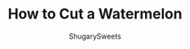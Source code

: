 ---
layout: ../../layouts/MarkdownPostLayout.astro
title: How to Cut a Watermelon
author: ShugarySweets
pubDate: 2022-07-07
description: "Learn how to cut a watermelon with these pro tips and tricks. From choosing the best watermelon to slicing, serving and storing, our tutorial has everything you need to know to enjoy this delicious summer fruit!"
image_url: https://www.shugarysweets.com/wp-content/uploads/2022/07/how-to-cut-a-watermelon-facebook.jpg
tags: ["Basics","American"]
calories: 9
protein: 0
carbohydrates: 2
fats: 0
fiber: 0
ingredients: ["1 whole watermelon"]
serves: 10
time: "15 minutes"
prepTime: "15 minutes"
instructions: ["Wash and dry the watermelon.","Position the watermelon with the stem spot at one end, and cut the watermelon in half. You should have 2 equal-sized, round halves. ","Take one half of the watermelon and lay it, cut side down, on a cutting board.","Cut it in half again. Place one half with the rind facing up. Set the other half aside.","Cut 1-inch slices by pressing downward toward the cutting board. Repeat the steps with the rest of the watermelon.","Wash and dry the watermelon.","Position the watermelon with the stem at one end, and cut the watermelon in half. You should have 2 equal-sized, round halves. Cut the ends off.","Take one half of the watermelon and lay it on a cutting board, with the widest cut side down and the more narrow end at the top.","Very carefully, cut the rind off the watermelon by cutting down toward the cutting board and away from you. There may be parts of pith or rind left and that’s ok. You can go back and trim more away after you have cut away most of the rind.","Next, cut the watermelon into 1-inch round slices by cutting horizontally. If you find this too challenging, you can flip the watermelon and cut in a downward motion toward the cutting board to make the slices. Return the watermelon to the original position by stacking the circle layers vertically.","Then, cut the watermelon into 1-inch slices by cutting down toward the cutting board.","For the final step, turn the watermelon a quarter turn and cut the watermelon into 1-inch slices, creating a grid-like pattern. This will create cubes that are about 1-inch square.","Repeat with the other half.","Wash and dry the watermelon.","Position the watermelon with the step spot at one end, and cut the watermelon in half. You should have 2 equal-sized, round halves. ","Take one half of the watermelon and lay it, cut side down, on a cutting board.","Cut the watermelon into 1-inch slices by cutting down toward the cutting board.","Turn the watermelon a quarter turn and cut the watermelon into 1-inch pieces, creating a grid-like pattern.","Repeat with the other half."]
nutrition: ["9 calories","2 grams carbohydrates","0 milligrams cholesterol","0 grams fat","0 grams fiber","0 grams protein","0 grams saturated fat","0 milligrams sodium","2 grams sugar","0 grams trans fat","0 grams unsaturated fat"]
---